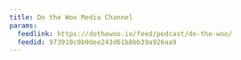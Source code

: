 ```yaml
---
title: Do the Woo Media Channel
params:
  feedlink: https://dothewoo.io/feed/podcast/do-the-woo/
  feedid: 973918c0b9dee243d61b8bb39a926aa9
---
```

